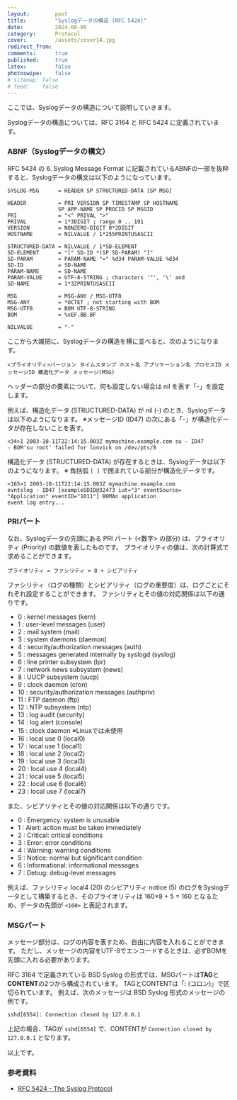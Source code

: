 ```yaml
---
layout:        post
title:         "Syslogデータの構造 (RFC 5424)"
date:          2024-08-09
category:      Protocol
cover:         /assets/cover14.jpg
redirect_from:
comments:      true
published:     true
latex:         false
photoswipe:    false
# sitemap: false
# feed:    false
---
```


ここでは、Syslogデータの構造について説明していきます。

Syslogデータの構造については、RFC 3164 と RFC 5424 に定義されています。


### ABNF（Syslogデータの構文）

RFC 5424 の 6. Syslog Message Format に記載されているABNFの一部を抜粋すると、Syslogデータの構文は以下のようになっています。

```
SYSLOG-MSG      = HEADER SP STRUCTURED-DATA [SP MSG]

HEADER          = PRI VERSION SP TIMESTAMP SP HOSTNAME
                SP APP-NAME SP PROCID SP MSGID
PRI             = "<" PRIVAL ">"
PRIVAL          = 1*3DIGIT ; range 0 .. 191
VERSION         = NONZERO-DIGIT 0*2DIGIT
HOSTNAME        = NILVALUE / 1*255PRINTUSASCII

STRUCTURED-DATA = NILVALUE / 1*SD-ELEMENT
SD-ELEMENT      = "[" SD-ID *(SP SD-PARAM) "]"
SD-PARAM        = PARAM-NAME "=" %d34 PARAM-VALUE %d34
SD-ID           = SD-NAME
PARAM-NAME      = SD-NAME
PARAM-VALUE     = UTF-8-STRING ; characters '"', '\' and
SD-NAME         = 1*32PRINTUSASCII

MSG             = MSG-ANY / MSG-UTF8
MSG-ANY         = *OCTET ; not starting with BOM
MSG-UTF8        = BOM UTF-8-STRING
BOM             = %xEF.BB.BF

NILVALUE        = "-"
```

ここから大雑把に、Syslogデータの構造を横に並べると、次のようになります。

    <プライオリティ>バージョン タイムスタンプ ホスト名 アプリケーション名 プロセスID メッセージID 構造化データ メッセージ(MSG)

ヘッダーの部分の要素について、何も設定しない場合は nil を表す「-」を設定します。

例えば、構造化データ (STRUCTURED-DATA) が nil (-) のとき、Syslogデータは以下のようになります。
※メッセージID (ID47) の次にある「-」が構造化データが存在しないことを表す。

    <34>1 2003-10-11T22:14:15.003Z mymachine.example.com su - ID47
    - BOM'su root' failed for lonvick on /dev/pts/8

構造化データ (STRUCTURED-DATA) が存在するときは、Syslogデータは以下のようになります。
※ 角括弧 `[ ]` で囲まれている部分が構造化データです。

    <165>1 2003-10-11T22:14:15.003Z mymachine.example.com
    evntslog - ID47 [exampleSDID@32473 iut="3" eventSource=
    "Application" eventID="1011"] BOMAn application
    event log entry...

### PRIパート

なお、Syslogデータの先頭にある PRI パート (\<数字> の部分) は、プライオリティ (Priority) の数値を表したものです。
プライオリティの値は、次の計算式で求めることができます。

    プライオリティ = ファシリティ × 8 + シビアリティ

ファシリティ（ログの種類）とシビアリティ（ログの重要度）は、ログごとにそれぞれ設定することができます。
ファシリティとその値の対応関係は以下の通りです。

-  0 : kernel messages (kern)
-  1 : user-level messages (user)
-  2 : mail system (mail)
-  3 : system daemons (daemon)
-  4 : security/authorization messages (auth)
-  5 : messages generated internally by syslogd (syslog)
-  6 : line printer subsystem (lpr)
-  7 : network news subsystem (news)
-  8 : UUCP subsystem (uucp)
-  9 : clock daemon (cron)
- 10 : security/authorization messages (authpriv)
- 11 : FTP daemon (ftp)
- 12 : NTP subsystem (ntp)
- 13 : log audit (security)
- 14 : log alert (console)
- 15 : clock daemon ※Linuxでは未使用
- 16 : local use 0  (local0)
- 17 : local use 1  (local1)
- 18 : local use 2  (local2)
- 19 : local use 3  (local3)
- 20 : local use 4  (local4)
- 21 : local use 5  (local5)
- 22 : local use 6  (local6)
- 23 : local use 7  (local7)

また、シビアリティとその値の対応関係は以下の通りです。

- 0 : Emergency: system is unusable
- 1 : Alert: action must be taken immediately
- 2 : Critical: critical conditions
- 3 : Error: error conditions
- 4 : Warning: warning conditions
- 5 : Notice: normal but significant condition
- 6 : Informational: informational messages
- 7 : Debug: debug-level messages

例えば、ファシリティ local4 (20) のシビアリティ notice (5) のログをSyslogデータとして構築するとき、そのプライオリティは 160×8 + 5 = 160 となるため、データの先頭が `<160>` と表記されます。

### MSGパート

メッセージ部分は、ログの内容を表すため、自由に内容を入れることができます。
ただし、メッセージの内容をUTF-8でエンコードするときは、必ずBOMを先頭に入れる必要があります。

RFC 3164 で定義されている BSD Syslog の形式では、MSGパートは**TAG**と**CONTENT**の2つから構成されています。
TAGとCONTENTは「: (コロン)」で区切られています。
例えば、次のメッセージは BSD Syslog 形式のメッセージの例です。

```
sshd[6554]: Connection closed by 127.0.0.1
```

上記の場合、TAGが `sshd[6554]` で、CONTENTが `Connection closed by 127.0.0.1` となります。

以上です。

### 参考資料

- [RFC 5424 - The Syslog Protocol](https://datatracker.ietf.org/doc/html/rfc5424)
